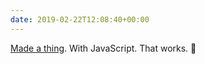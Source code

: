 ```yaml
---
date: 2019-02-22T12:08:40+00:00
---
```

[Made a thing](https://paulrobertlloyd.github.io/indiekit/). With JavaScript. That works. 🤯
